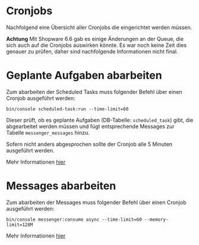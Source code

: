 # Cronjobs

Nachfolgend eine Übersicht aller Cronjobs die eingerichtet werden müssen.

**Achtung**
Mit Shopware 6.6 gab es einige Änderungen an der Queue, die sich auch auf die
Cronjobs auswirken könnte. Es war noch keine Zeit dies genauer zu prüfen, daher
sind nachfolgende Informationen nicht final.

# Geplante Aufgaben abarbeiten
Zum abarbeiten der Scheduled Tasks muss folgender Befehl über einen Cronjob ausgeführt werden:

`bin/console scheduled-task:run --time-limit=60`

Dieser prüft, ob es geplante Aufgaben (DB-Tabelle: `scheduled_task`) gibt, die abgearbeitet werden müssen 
und fügt entsprechende Messages zur Tabelle `messenger_messages` hinzu.

Sofern nicht anders abgesprochen sollte der Cronjob alle 5 Minuten ausgeführt werden.

Mehr Informationen [hier](https://developer.shopware.com/docs/guides/hosting/infrastructure/scheduled-task.html#running-scheduled-tasks)

# Messages abarbeiten
Zum abarbeiten der Messages muss folgender Befehl über einen Cronjob ausgeführt werden:

`bin/console messenger:consume async --time-limit=60 --memory-limit=128M`

Mehr Informationen [hier](https://developer.shopware.com/docs/guides/hosting/infrastructure/message-queue.html#cli-worker)
